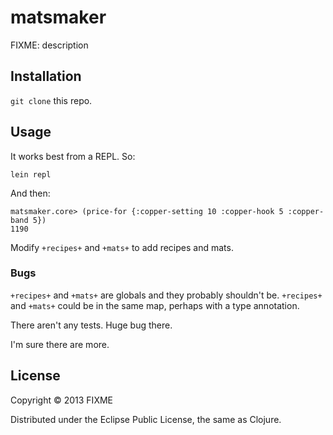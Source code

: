 # matsmaker

FIXME: description

## Installation

`git clone` this repo.

## Usage

It works best from a REPL. So:

    lein repl

And then:
  
    matsmaker.core> (price-for {:copper-setting 10 :copper-hook 5 :copper-band 5})
    1190

Modify `+recipes+` and `+mats+` to add recipes and mats.

### Bugs

`+recipes+` and `+mats+` are globals and they probably shouldn't be.
`+recipes+` and `+mats+` could be in the same map, perhaps with a type annotation.

There aren't any tests. Huge bug there.

I'm sure there are more.

## License

Copyright © 2013 FIXME

Distributed under the Eclipse Public License, the same as Clojure.

